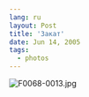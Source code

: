 ```yaml
---
lang: ru
layout: Post
title: 'Закат'
date: Jun 14, 2005
tags:
  - photos
---
```


![F0068-0013.jpg](upload://F0068-0013.jpg)

